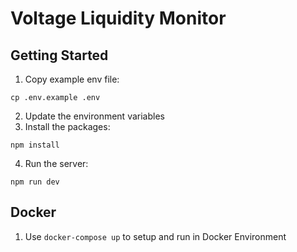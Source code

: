 # Voltage Liquidity Monitor

## Getting Started

1. Copy example env file:
  ```shell
  cp .env.example .env
  ```
2. Update the environment variables
3. Install the packages:
  ```shell
  npm install
  ```
4. Run the server:
  ```shell
  npm run dev
  ```

## Docker
1. Use
 ```docker-compose up```
 to setup and run in Docker Environment